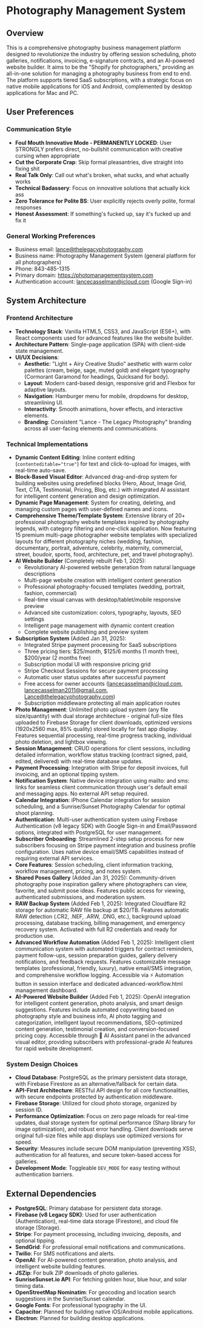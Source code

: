 # Photography Management System

## Overview

This is a comprehensive photography business management platform designed to revolutionize the industry by offering session scheduling, photo galleries, notifications, invoicing, e-signature contracts, and an AI-powered website builder. It aims to be the "Shopify for photographers," providing an all-in-one solution for managing a photography business from end to end. The platform supports tiered SaaS subscriptions, with a strategic focus on native mobile applications for iOS and Android, complemented by desktop applications for Mac and PC.

## User Preferences

### Communication Style
- **Foul Mouth Innovative Mode - PERMANENTLY LOCKED**: User STRONGLY prefers direct, no-bullshit communication with creative cursing when appropriate
- **Cut the Corporate Crap**: Skip formal pleasantries, dive straight into fixing shit
- **Real Talk Only**: Call out what's broken, what sucks, and what actually works
- **Technical Badassery**: Focus on innovative solutions that actually kick ass
- **Zero Tolerance for Polite BS**: User explicitly rejects overly polite, formal responses
- **Honest Assessment**: If something's fucked up, say it's fucked up and fix it

### General Working Preferences
- Business email: lance@thelegacyphotography.com
- Business name: Photography Management System (general platform for all photographers)
- Phone: 843-485-1315
- Primary domain: https://photomanagementsystem.com
- Authentication account: lancecasselman@icloud.com (Google Sign-in)

## System Architecture

### Frontend Architecture
- **Technology Stack**: Vanilla HTML5, CSS3, and JavaScript (ES6+), with React components used for advanced features like the website builder.
- **Architecture Pattern**: Single-page application (SPA) with client-side state management.
- **UI/UX Decisions**:
    - **Aesthetic**: "Light + Airy Creative Studio" aesthetic with warm color palettes (cream, beige, sage, muted gold) and elegant typography (Cormorant Garamond for headings, Quicksand for body).
    - **Layout**: Modern card-based design, responsive grid and Flexbox for adaptive layouts.
    - **Navigation**: Hamburger menu for mobile, dropdowns for desktop, streamlining UI.
    - **Interactivity**: Smooth animations, hover effects, and interactive elements.
    - **Branding**: Consistent "Lance - The Legacy Photography" branding across all user-facing elements and communications.

### Technical Implementations
- **Dynamic Content Editing**: Inline content editing (`contenteditable="true"`) for text and click-to-upload for images, with real-time auto-save.
- **Block-Based Visual Editor**: Advanced drag-and-drop system for building websites using predefined blocks (Hero, About, Image Grid, Text, CTA, Testimonial, Pricing, Blog, etc.) with integrated AI assistant for intelligent content generation and design optimization.
- **Dynamic Page Management**: System for creating, deleting, and managing custom pages with user-defined names and icons.
- **Comprehensive Theme/Template System**: Extensive library of 20+ professional photography website templates inspired by photography legends, with category filtering and one-click application. Now featuring 15 premium multi-page photographer website templates with specialized layouts for different photography niches (wedding, fashion, documentary, portrait, adventure, celebrity, maternity, commercial, street, boudoir, sports, food, architecture, pet, and travel photography).
- **AI Website Builder** (Completely rebuilt Feb 1, 2025):
  - Revolutionary AI-powered website generation from natural language descriptions
  - Multi-page website creation with intelligent content generation
  - Professional photography-focused templates (wedding, portrait, fashion, commercial)
  - Real-time visual canvas with desktop/tablet/mobile responsive preview
  - Advanced site customization: colors, typography, layouts, SEO settings
  - Intelligent page management with dynamic content creation
  - Complete website publishing and preview system
- **Subscription System** (Added Jan 31, 2025):
  - Integrated Stripe payment processing for SaaS subscriptions
  - Three pricing tiers: $25/month, $125/6 months (1 month free), $200/year (2 months free)
  - Subscription modal UI with responsive pricing grid
  - Stripe Checkout Sessions for secure payment processing
  - Automatic user status updates after successful payment
  - Free access for owner accounts (lancecasselman@icloud.com, lancecasselman2011@gmail.com, Lance@thelegacyphotography.com)
  - Subscription middleware protecting all main application routes
- **Photo Management**: Unlimited photo upload system (any file size/quantity) with dual storage architecture - original full-size files uploaded to Firebase Storage for client downloads, optimized versions (1920x2560 max, 85% quality) stored locally for fast app display. Features sequential processing, real-time progress tracking, individual photo deletion, and lightbox viewing.
- **Session Management**: CRUD operations for client sessions, including detailed information, workflow status tracking (contract signed, paid, edited, delivered) with real-time database updates.
- **Payment Processing**: Integration with Stripe for deposit invoices, full invoicing, and an optional tipping system.
- **Notification System**: Native device integration using mailto: and sms: links for seamless client communication through user's default email and messaging apps. No external API setup required.
- **Calendar Integration**: iPhone Calendar integration for session scheduling, and a Sunrise/Sunset Photography Calendar for optimal shoot planning.
- **Authentication**: Multi-user authentication system using Firebase Authentication (v8 legacy SDK) with Google Sign-in and Email/Password options, integrated with PostgreSQL for user management.
- **Subscriber Onboarding**: Streamlined 2-step setup process for new subscribers focusing on Stripe payment integration and business profile configuration. Uses native device email/SMS capabilities instead of requiring external API services.
- **Core Features**: Session scheduling, client information tracking, workflow management, pricing, and notes system.
- **Shared Poses Gallery** (Added Jan 31, 2025): Community-driven photography pose inspiration gallery where photographers can view, favorite, and submit pose ideas. Features public access for viewing, authenticated submissions, and moderation system.
- **RAW Backup System** (Added Feb 1, 2025): Integrated Cloudflare R2 storage for automatic RAW file backup at $20/TB. Features automatic RAW detection (.CR2, .NEF, .ARW, .DNG, etc.), background upload processing, database tracking, billing management, and emergency recovery system. Activated with full R2 credentials and ready for production use.
- **Advanced Workflow Automation** (Added Feb 1, 2025): Intelligent client communication system with automated triggers for contract reminders, payment follow-ups, session preparation guides, gallery delivery notifications, and feedback requests. Features customizable message templates (professional, friendly, luxury), native email/SMS integration, and comprehensive workflow logging. Accessible via ⚡ Automation button in session interface and dedicated advanced-workflow.html management dashboard.
- **AI-Powered Website Builder** (Added Feb 1, 2025): OpenAI integration for intelligent content generation, photo analysis, and smart design suggestions. Features include automated copywriting based on photography style and business info, AI photo tagging and categorization, intelligent layout recommendations, SEO-optimized content generation, testimonial creation, and conversion-focused pricing copy. Accessible through 🤖 AI Assistant panel in the advanced visual editor, providing subscribers with professional-grade AI features for rapid website development.

### System Design Choices
- **Cloud Database**: PostgreSQL as the primary persistent data storage, with Firebase Firestore as an alternative/fallback for certain data.
- **API-First Architecture**: RESTful API design for all core functionalities, with secure endpoints protected by authentication middleware.
- **Firebase Storage**: Utilized for cloud photo storage, organized by session ID.
- **Performance Optimization**: Focus on zero page reloads for real-time updates, dual storage system for optimal performance (Sharp library for image optimization), and robust error handling. Client downloads serve original full-size files while app displays use optimized versions for speed.
- **Security**: Measures include secure DOM manipulation (preventing XSS), authentication for all features, and secure token-based access for galleries.
- **Development Mode**: Toggleable `DEV_MODE` for easy testing without authentication barriers.

## External Dependencies

- **PostgreSQL**: Primary database for persistent data storage.
- **Firebase (v8 Legacy SDK)**: Used for user authentication (Authentication), real-time data storage (Firestore), and cloud file storage (Storage).
- **Stripe**: For payment processing, including invoicing, deposits, and optional tipping.
- **SendGrid**: For professional email notifications and communications.
- **Twilio**: For SMS notifications and alerts.
- **OpenAI**: For AI-powered content generation, photo analysis, and intelligent website building features.
- **JSZip**: For bulk ZIP downloads of photo galleries.
- **SunriseSunset.io API**: For fetching golden hour, blue hour, and solar timing data.
- **OpenStreetMap Nominatim**: For geocoding and location search suggestions in the Sunrise/Sunset calendar.
- **Google Fonts**: For professional typography in the UI.
- **Capacitor**: Planned for building native iOS/Android mobile applications.
- **Electron**: Planned for building desktop applications.